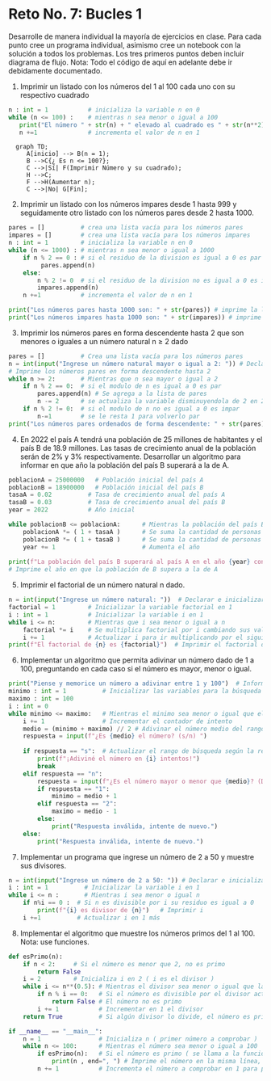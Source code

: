 # Reto No. 7:  Bucles 1
Desarrolle de manera individual la mayoría de ejercicios en clase. Para cada punto cree un programa individual, asimismo cree un notebook con la solución a todos los problemas. 
Los tres primeros puntos deben incluir diagrama de flujo.
Nota: Todo el código de aquí en adelante debe ir debidamente documentado.

1. Imprimir un listado con los números del 1 al 100 cada uno con su respectivo cuadrado


```python
n : int = 1           # inicializa la variable n en 0
while (n <= 100) :    # mientras n sea menor o igual a 100
   print("El número " + str(n) + " elevado al cuadrado es " + str(n**2) ) # imprime el resultado del cuadrado de n
   n +=1              # incrementa el valor de n en 1

```

```mermaid
  graph TD;
     A[inicio] --> B(n = 1);
     B -->C{¿ Es n <= 100?};
     C -->|Sí| F(Imprimir Número y su cuadrado);
     H -->C;
     F -->H(Aumentar n);
     C -->|No| G[Fin];
```
   
2. Imprimir un listado con los números impares desde 1 hasta 999 y seguidamente otro listado con los números pares desde 2 hasta 1000.


```python
pares = []          # crea una lista vacía para los números pares
impares = []        # crea una lista vacía para los números impares
n : int = 1         # inicializa la variable n en 0
while (n <= 1000) : # mientras n sea menor o igual a 1000
    if n % 2 == 0 : # si el residuo de la division es igual a 0 es par
         pares.append(n)
    else:
        n % 2 != 0  # si el residuo de la division no es igual a 0 es impar
        impares.append(n)
    n +=1           # incrementa el valor de n en 1

print("Los números pares hasta 1000 son: " + str(pares)) # imprime la lista de pares
print("Los números impares hasta 1000 son: " + str(impares)) # imprime la lista de impares
```
   

3. Imprimir los números pares en forma descendente hasta 2 que son menores o iguales a un número natural n ≥ 2 dado


```python
pares = []          # Crea una lista vacía para los números pares
n = int(input("Ingrese un número natural mayor o igual a 2: ")) # Declara e inicializa variable con valor dado por el usuario
# Imprime los números pares en forma descendente hasta 2
while n >= 2:       # Mientras que n sea mayor o igual a 2
    if n % 2 == 0:  # si el modulo de n es igual a 0 es par
        pares.append(n) # Se agrega a la lista de pares
        n -= 2      # se actualiza la variable disminuyendola de 2 en 2
    if n % 2 != 0:  # si el modulo de n no es igual a 0 es impar
        n-=1        # se le resta 1 para volverlo par
print("Los números pares ordenados de forma descendente: " + str(pares)) # Imprime la lista pares en forma descendente hasta 2
```
   


4. En 2022 el país A tendrá una población de 25 millones de habitantes y el país B de 18.9 millones. Las tasas de crecimiento anual de la población serán de 2% y 3% respectivamente. Desarrollar un algoritmo para informar en que año la población del país B superará a la de A.


```python
poblacionA = 25000000   # Población inicial del país A
poblacionB = 18900000   # Población inicial del país B
tasaA = 0.02          # Tasa de crecimiento anual del país A
tasaB = 0.03          # Tasa de crecimiento anual del país B
year = 2022           # Año inicial

while poblacionB <= poblacionA:      # Mientras la población del país B sea menor o igual que A
    poblacionA *= ( 1 + tasaA )      # Se suma la cantidad de personas segun la tasa de crecimiento anual
    poblacionB *= ( 1 + tasaB )      # Se suma la cantidad de personas segun la tasa de crecimiento anual
    year += 1                        # Aumenta el año
    
print(f"La población del país B superará al país A en el año {year} con una población " + str( poblacionB ) + " Vs. una población de " + str( poblacionA ) + " del país A.") 
# Imprime el año en que la población de B supera a la de A
```
   


5. Imprimir el factorial de un número natural n dado.


```python
n = int(input("Ingrese un número natural: "))  # Declarar e inicializar con el valor dado por el usuario
factorial = 1         # Inicializar la variable factorial en 1
i : int = 1           # Inicializar la variable i en 1
while i <= n:         # Mientras que i sea menor o igual a n
    factorial *= i    # Se multiplica factorial por i cambiando sus valores con cada iteración
    i += 1            # Actualizar i para ir multiplicando por el siguiente numero
print(f"El factorial de {n} es {factorial}")  # Imprimir el factorial de n
```
   


6. Implementar un algoritmo que permita adivinar un número dado de 1 a 100, preguntando en cada caso si el número es mayor, menor o igual.


```python
print("Piense y memorice un número a adivinar entre 1 y 100")  # Información
minimo : int = 1          # Inicializar las variables para la búsqueda  
maximo : int = 100
i : int = 0
while minimo <= maximo:   # Mientras el minimo sea menor o igual que el maximo
    i += 1                # Incrementar el contador de intento
    medio = (minimo + maximo) // 2 # Adivinar el número medio del rango actual redondeado hacia abajo
    respuesta = input(f"¿Es {medio} el número? (s/n) ")
    
    if respuesta == "s":  # Actualizar el rango de búsqueda según la respuesta
        print(f"¡Adiviné el número en {i} intentos!")
        break
    elif respuesta == "n":
        respuesta = input(f"¿Es el número mayor o menor que {medio}? (Digite 1=Mayor o 2=Menor) ")
        if respuesta == "1":
            minimo = medio + 1
        elif respuesta == "2":
            maximo = medio - 1
        else:
            print("Respuesta inválida, intente de nuevo.")
    else:
        print("Respuesta inválida, intente de nuevo.")
```
   


7. Implementar un programa que ingrese un número de 2 a 50 y muestre sus divisores.


```python
n = int(input("Ingrese un número de 2 a 50: ")) # Declarar e inicializar con el valor dado por el usuario
i : int = 1          # Inicializar la variable i en 1
while i <= n :       # Mientras i sea menor o igual n
    if n%i == 0 :  # Si n es divisible por i su residuo es igual a 0
        print(f"{i} es divisor de {n}")   # Imprimir i
    i +=1          # Actualizar i en 1 más
```
   


8. Implementar el algoritmo que muestre los números primos del 1 al 100. Nota: use funciones.


```python
def esPrimo(n):
    if n < 2:     # Si el número es menor que 2, no es primo
        return False
    i = 2         # Inicializa i en 2 ( i es el divisor )
    while i <= n**(0.5): # Mientras el divisor sea menor o igual que la raíz cuadrada de n
        if n % i == 0:   # Si el número es divisible por el divisor actual
            return False # El número no es primo
        i += 1           # Incrementar en 1 el divisor
    return True          # Si algún divisor lo divide, el número es primo

if __name__ == "__main__":
    n = 1                # Inicializa n ( primer número a comprobar ) 
    while n <= 100:      # Mientras el número sea menor o igual a 100
        if esPrimo(n):   # Si el número es primo ( se llama a la funcion esPrimo)
            print(n , end=", ") # Imprime el número en la misma línea, separado por una coma
        n += 1           # Incrementa el número a comprobar en 1 para pasar al siguiente
```
   

